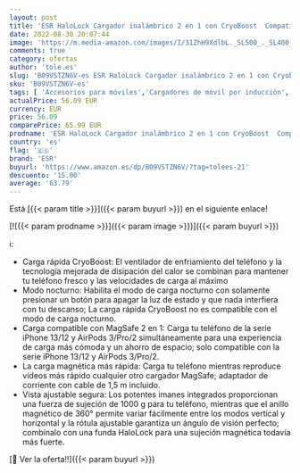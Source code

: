 ```yaml
---
layout: post
title: 'ESR HaloLock Cargador inalámbrico 2 en 1 con CryoBoost  Compatible MagSafe  Carga rápida con enfriamiento  Compatible iPhone Serie 13/12 AirPods 3/Pro/2  Adaptador de Corriente Incluido  Blanco Ártico'
date: 2022-08-30 20:07:44
image: 'https://m.media-amazon.com/images/I/31ZhH9XdlbL._SL500_._SL400_.jpg'
comments: true
category: ofertas
author: 'tole.es'
slug: 'B09VSTZN6V-es ESR HaloLock Cargador inalámbrico 2 en 1 con CryoBoost...'
sku: 'B09VSTZN6V-es'
tags: [ 'Accesorios para móviles','Cargadores de móvil por inducción','Cargadores para móviles','Comunicación móvil y accesorios','Electrónica','esr','iphone','🇪🇸', ]
actualPrice: 56.09 EUR
currency: EUR
price: 56.09
comparePrice: 65.99 EUR
prodname: 'ESR HaloLock Cargador inalámbrico 2 en 1 con CryoBoost  Compatible MagSafe  Carga rápida con enfriamiento  Compatible iPhone Serie 13/12 AirPods 3/Pro/2  Adaptador de Corriente Incluido  Blanco Ártico'
country: 'es'
flag: '🇪🇸'
brand: 'ESR'
buyurl: 'https://www.amazon.es/dp/B09VSTZN6V/?tag=tolees-21'
descuento: '15.00'
average: '63.79'
---
```


Está [{{< param title >}}]({{< param buyurl >}}) en el siguiente enlace!

[![{{< param prodname >}}]({{< param image >}})]({{< param buyurl >}})

ℹ️:

- Carga rápida CryoBoost: El ventilador de enfriamiento del teléfono y la tecnología mejorada de disipación del calor se combinan para mantener tu teléfono fresco y las velocidades de carga al máximo
- Modo nocturno: Habilita el modo de carga nocturno con solamente presionar un botón para apagar la luz de estado y que nada interfiera con tu descanso; La carga rápida CryoBoost no es compatible con el modo de carga nocturno.
- Carga compatible con MagSafe 2 en 1: Carga tu teléfono de la serie iPhone 13/12 y AirPods 3/Pro/2 simultáneamente para una experiencia de carga más cómoda y un ahorro de espacio; solo compatible con la serie iPhone 13/12 y AirPods 3/Pro/2.
- La carga magnética más rápida: Carga tu teléfono mientras reproduce videos más rápido cualquier otro cargador MagSafe; adaptador de corriente con cable de 1,5 m incluido.
- Vista ajustable segura: Los potentes imanes integrados proporcionan una fuerza de sujeción de 1000 g para tu teléfono, mientras que el anillo magnético de 360° permite variar fácilmente entre los modos vertical y horizontal y la rótula ajustable garantiza un ángulo de visión perfecto; combínalo con una funda HaloLock para una sujeción magnética todavía más fuerte.

[🛒 Ver la oferta!!]({{< param buyurl >}})

